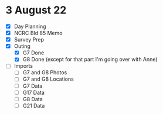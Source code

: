 # 3 August 22
- [x] Day Planning
- [x] NCRC Bld 85 Memo
- [x] Survey Prep
- [x] Outing
	- [x] G7 Done
	- [x] G8 Done (except for that part I'm going over with Anne)
- [ ] Imports
	- [ ] G7 and G8 Photos
	- [ ] G7 and G8 Locations
	- [ ] G7 Data
	- [ ] G17 Data
	- [ ] G8 Data
	- [ ] G21 Data